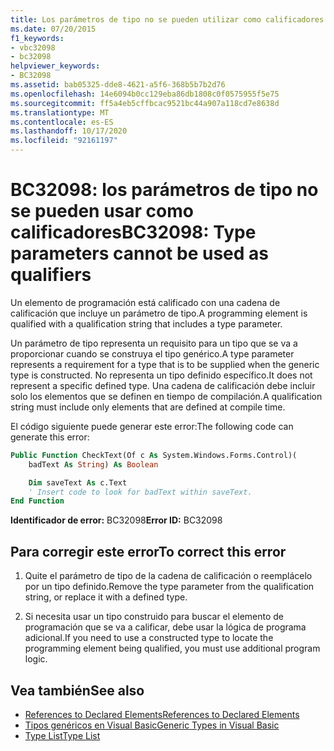 ```yaml
---
title: Los parámetros de tipo no se pueden utilizar como calificadores
ms.date: 07/20/2015
f1_keywords:
- vbc32098
- bc32098
helpviewer_keywords:
- BC32098
ms.assetid: bab05325-dde8-4621-a5f6-368b5b7b2d76
ms.openlocfilehash: 14e6094b0cc129eba86db1808c0f0575955f5e75
ms.sourcegitcommit: ff5a4eb5cffbcac9521bc44a907a118cd7e8638d
ms.translationtype: MT
ms.contentlocale: es-ES
ms.lasthandoff: 10/17/2020
ms.locfileid: "92161197"
---
```

# <a name="bc32098-type-parameters-cannot-be-used-as-qualifiers"></a><span data-ttu-id="67a87-102">BC32098: los parámetros de tipo no se pueden usar como calificadores</span><span class="sxs-lookup"><span data-stu-id="67a87-102">BC32098: Type parameters cannot be used as qualifiers</span></span>

<span data-ttu-id="67a87-103">Un elemento de programación está calificado con una cadena de calificación que incluye un parámetro de tipo.</span><span class="sxs-lookup"><span data-stu-id="67a87-103">A programming element is qualified with a qualification string that includes a type parameter.</span></span>

<span data-ttu-id="67a87-104">Un parámetro de tipo representa un requisito para un tipo que se va a proporcionar cuando se construya el tipo genérico.</span><span class="sxs-lookup"><span data-stu-id="67a87-104">A type parameter represents a requirement for a type that is to be supplied when the generic type is constructed.</span></span> <span data-ttu-id="67a87-105">No representa un tipo definido específico.</span><span class="sxs-lookup"><span data-stu-id="67a87-105">It does not represent a specific defined type.</span></span> <span data-ttu-id="67a87-106">Una cadena de calificación debe incluir solo los elementos que se definen en tiempo de compilación.</span><span class="sxs-lookup"><span data-stu-id="67a87-106">A qualification string must include only elements that are defined at compile time.</span></span>

<span data-ttu-id="67a87-107">El código siguiente puede generar este error:</span><span class="sxs-lookup"><span data-stu-id="67a87-107">The following code can generate this error:</span></span>

```vb
Public Function CheckText(Of c As System.Windows.Forms.Control)(
    badText As String) As Boolean

    Dim saveText As c.Text
    ' Insert code to look for badText within saveText.
End Function
```

 <span data-ttu-id="67a87-108">**Identificador de error:** BC32098</span><span class="sxs-lookup"><span data-stu-id="67a87-108">**Error ID:** BC32098</span></span>

## <a name="to-correct-this-error"></a><span data-ttu-id="67a87-109">Para corregir este error</span><span class="sxs-lookup"><span data-stu-id="67a87-109">To correct this error</span></span>

1. <span data-ttu-id="67a87-110">Quite el parámetro de tipo de la cadena de calificación o reemplácelo por un tipo definido.</span><span class="sxs-lookup"><span data-stu-id="67a87-110">Remove the type parameter from the qualification string, or replace it with a defined type.</span></span>

2. <span data-ttu-id="67a87-111">Si necesita usar un tipo construido para buscar el elemento de programación que se va a calificar, debe usar la lógica de programa adicional.</span><span class="sxs-lookup"><span data-stu-id="67a87-111">If you need to use a constructed type to locate the programming element being qualified, you must use additional program logic.</span></span>

## <a name="see-also"></a><span data-ttu-id="67a87-112">Vea también</span><span class="sxs-lookup"><span data-stu-id="67a87-112">See also</span></span>

- [<span data-ttu-id="67a87-113">References to Declared Elements</span><span class="sxs-lookup"><span data-stu-id="67a87-113">References to Declared Elements</span></span>](../../programming-guide/language-features/declared-elements/references-to-declared-elements.md)
- [<span data-ttu-id="67a87-114">Tipos genéricos en Visual Basic</span><span class="sxs-lookup"><span data-stu-id="67a87-114">Generic Types in Visual Basic</span></span>](../../programming-guide/language-features/data-types/generic-types.md)
- [<span data-ttu-id="67a87-115">Type List</span><span class="sxs-lookup"><span data-stu-id="67a87-115">Type List</span></span>](../statements/type-list.md)
